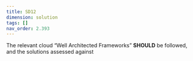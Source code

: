 ```yaml
---
title: SD12
dimension: solution
tags: []
nav_order: 2.393
---
```


The relevant cloud “Well Architected Frameworks” **SHOULD** be followed, and the solutions assessed against 